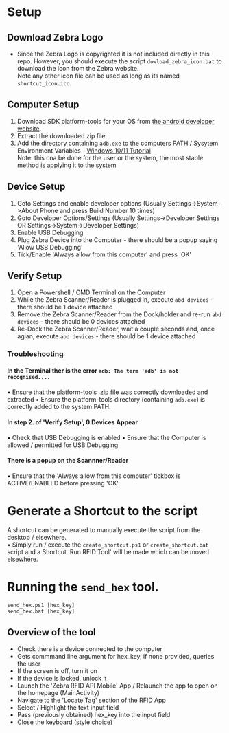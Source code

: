 # Setup

## Download Zebra Logo
- Since the Zebra Logo is copyrighted it is not included directly in this repo. However, you should execute the script `dowload_zebra_icon.bat` to download the icon from the Zebra website. \
Note any other icon file can be used as long as its named `shortcut_icon.ico`.

## Computer Setup
1. Download SDK platform-tools for your OS from [the android developer website](https://developer.android.com/tools/releases/platform-tools).
2. Extract the downloaded zip file
3. Add the directory containing `adb.exe` to the computers PATH / Sysytem Environment Variables - [Windows 10/11 Tutorial](https://www.youtube.com/watch?v=pGRw1bgb1gU) \
Note: this cna be done for the user or the system, the most stable method is applying it to the system

## Device Setup
1. Goto Settings and enable developer options (Usually Settings->System->About Phone and press Build Number 10 times)
2. Goto Developer Options/Settings (Usually Settings->Developer Settings OR Settings->System->Developer Settings)
3. Enable USB Debugging
4. Plug Zebra Device into the Computer - there should be a popup saying 'Allow USB Debugging'
5. Tick/Enable 'Always allow from this computer' and press 'OK'

## Verify Setup
1. Open a Powershell / CMD Terminal on the Computer
2. While the Zebra Scanner/Reader is plugged in, execute `abd devices` - there should be 1 device attached
3. Remove the Zebra Scanner/Reader from the Dock/holder and re-run `abd devices` - there should be 0 devices attached
4. Re-Dock the Zebra Scanner/Reader, wait a couple seconds and, once agian, execute `abd devices` - there should be 1 device attached

### Troubleshooting
#### In the Terminal ther is the error `adb: The term 'adb' is not recognised....`
• Ensure that the platform-tools .zip file was correctly downloaded and extracted
• Ensure the platform-tools directory (containing `adb.exe`) is correctly added to the system PATH.

#### In step 2. of 'Verify Setup', 0 Devices Appear
• Check that USB Debugging is enabled
• Ensure that the Computer is allowed / permitted for USB Debugging

#### There is a popup on the Scannner/Reader 
• Ensure that the 'Always allow from this computer' tickbox is ACTIVE/ENABLED before pressing 'OK'

# Generate a Shortcut to the script
A shortcut can be generated to manually execute the script from the desktop / elsewhere. \
• Simply run / execute the `create_shortcut.ps1` or `create_shortcut.bat` script and a Shortcut 'Run RFID Tool' will be made which can be moved elsewhere.

# Running the `send_hex` tool.
```shell
send_hex.ps1 [hex_key] 
send_hex.bat [hex_key]
```

## Overview of the tool
- Check there is a device connected to the computer
- Gets commmand line argument for hex_key, if none provided, queries the user
- If the screen is off, turn it on
- If the device is locked, unlock it
- Launch the 'Zebra RFID API Mobile' App / Relaunch the app to open on the homepage (MainActivity)
- Navigate to the 'Locate Tag' section of the RFID App
- Select / Highlight the text input field
- Pass (previously obtained) hex_key into the input field
- Close the keyboard (style choice)
